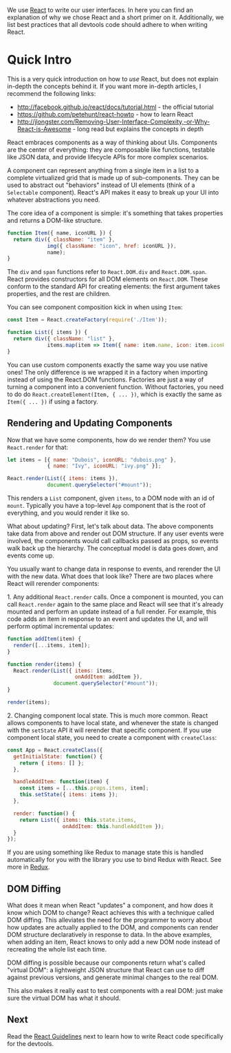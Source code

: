 
We use [React](http://facebook.github.io/react/) to write our user
interfaces. In here you can find an explanation of why we chose React
and a short primer on it. Additionally, we list best practices that
all devtools code should adhere to when writing React.

# Quick Intro

This is a very quick introduction on how to *use* React, but does not
explain in-depth the concepts behind it. If you want more in-depth
articles, I recommend the following links:

* http://facebook.github.io/react/docs/tutorial.html - the official tutorial
* https://github.com/petehunt/react-howto - how to learn React
* http://jlongster.com/Removing-User-Interface-Complexity,-or-Why-React-is-Awesome - long read but explains the concepts in depth

React embraces components as a way of thinking about UIs. Components
are the center of everything: they are composable like functions,
testable like JSON data, and provide lifecycle APIs for more complex
scenarios.

A component can represent anything from a single item in a list to a
complete virtualized grid that is made up of sub-components. They can
be used to abstract out "behaviors" instead of UI elements (think of a
`Selectable` component). React's API makes it easy to break up your UI
into whatever abstractions you need.

The core idea of a component is simple: it's something that takes
properties and returns a DOM-like structure.

```js
function Item({ name, iconURL }) {
  return div({ className: "item" },
             img({ className: "icon", href: iconURL }),
             name);
}
```

The `div` and `span` functions refer to `React.DOM.div` and
`React.DOM.span`. React provides constructors for all DOM elements on
`React.DOM`. These conform to the standard API for creating elements:
the first argument takes properties, and the rest are children.

You can see component composition kick in when using `Item`:

```js
const Item = React.createFactory(require('./Item'));

function List({ items }) {
  return div({ className: "list" },
             items.map(item => Item({ name: item.name, icon: item.iconURL)));
}
```

You can use custom components exactly the same way you use native
ones! The only difference is we wrapped it in a factory when importing
instead of using the React.DOM functions. Factories are just a way of
turning a component into a convenient function. Without factories, you
need to do do `React.createElement(Item, { ... })`, which is exactly
the same as `Item({ ... })` if using a factory.

## Rendering and Updating Components

Now that we have some components, how do we render them? You use
`React.render` for that:

```js
let items = [{ name: "Dubois", iconURL: "dubois.png" },
             { name: "Ivy", iconURL: "ivy.png" }];

React.render(List({ items: items }),
             document.querySelector("#mount"));
```

This renders a `List` component, given `items`, to a DOM node with an
id of `mount`. Typically you have a top-level `App` component that is
the root of everything, and you would render it like so.

What about updating? First, let's talk about data. The above
components take data from above and render out DOM structure. If any
user events were involved, the components would call callbacks passed
as props, so events walk back up the hierarchy. The conceptual model
is data goes down, and events come up.

You usually want to change data in response to events, and rerender
the UI with the new data. What does that look like? There are two
places where React will rerender components:

1\. Any additional `React.render` calls. Once a component is mounted,
you can call `React.render` again to the same place and React will see
that it's already mounted and perform an update instead of a full
render. For example, this code adds an item in response to an event
and updates the UI, and will perform optimal incremental updates:

```js
function addItem(item) {
  render([...items, item]);
}

function render(items) {
  React.render(List({ items: items,
                      onAddItem: addItem }),
               document.querySelector("#mount"));
}

render(items);
```

2\. Changing component local state. This is much more common. React
allows components to have local state, and whenever the state is
changed with the `setState` API it will rerender that specific
component. If you use component local state, you need to create a
component with `createClass`:

```js
const App = React.createClass({
  getInitialState: function() {
    return { items: [] };
  },

  handleAddItem: function(item) {
    const items = [...this.props.items, item];
    this.setState({ items: items });
  },

  render: function() {
    return List({ items: this.state.items,
                  onAddItem: this.handleAddItem });
  }
});
  ```

If you are using something like Redux to manage state this is handled
automatically for you with the library you use to bind Redux with
React. See more in [Redux](redux.html).

## DOM Diffing

What does it mean when React "updates" a component, and how does it
know which DOM to change? React achieves this with a technique called
DOM diffing. This alleviates the need for the programmer to worry
about how updates are actually applied to the DOM, and components can
render DOM structure declaratively in response to data. In the above
examples, when adding an item, React knows to only add a new DOM node
instead of recreating the whole list each time.

DOM diffing is possible because our components return what's called
"virtual DOM": a lightweight JSON structure that React can use to diff
against previous versions, and generate minimal changes to the real DOM.

This also makes it really east to test components with a real DOM:
just make sure the virtual DOM has what it should.

## Next

Read the [React Guidelines](react-guidelines.md) next to learn how to
write React code specifically for the devtools.